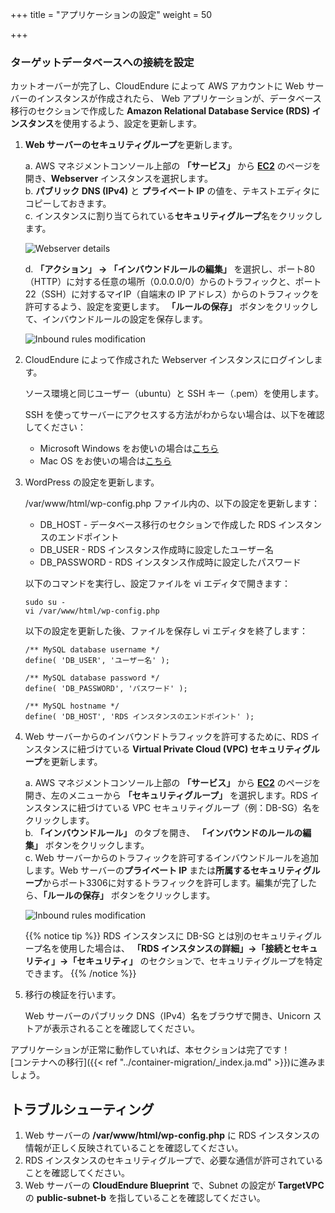 +++
title = "アプリケーションの設定"
weight = 50

+++

### ターゲットデータベースへの接続を設定

カットオーバーが完了し、CloudEndure によって AWS アカウントに Web サーバーのインスタンスが作成されたら、
Web アプリケーションが、データベース移行のセクションで作成した **Amazon Relational Database Service (RDS) インスタンス**を使用するよう、設定を更新します。

1. **Web サーバーのセキュリティグループ**を更新します。

    a. AWS マネジメントコンソール上部の **「サービス」** から **<a href="https://console.aws.amazon.com/ec2/v2/home?region=us-west-2" target="_blank" rel="noopener noreferrer">EC2</a>** のページを開き、**Webserver** インスタンスを選択します。  
    b. **パブリック DNS (IPv4)** と **プライベート IP** の値を、テキストエディタにコピーしておきます。  
    c. インスタンスに割り当てられている**セキュリティグループ**名をクリックします。

    ![Webserver details](/ce/webserver_details.ja.png)

    d. **「アクション」 → 「インバウンドルールの編集」** を選択し、ポート80（HTTP）に対する任意の場所（0.0.0.0/0）からのトラフィックと、ポート22（SSH）に対するマイIP（自端末の IP アドレス）からのトラフィックを許可するよう、設定を変更します。
    **「ルールの保存」** ボタンをクリックして、インバウンドルールの設定を保存します。

    ![Inbound rules modification](/ce/edit_webserver_inbound_rules.ja.png)

2. CloudEndure によって作成された Webserver インスタンスにログインします。

    ソース環境と同じユーザー（ubuntu）と SSH キー（.pem）を使用します。

    SSH を使ってサーバーにアクセスする方法がわからない場合は、以下を確認してください：
    - Microsoft Windows をお使いの場合は<a href="https://docs.aws.amazon.com/AWSEC2/latest/UserGuide/putty.html" target="_blank" rel="noopener noreferrer">こちら</a>
    - Mac OS をお使いの場合は<a href="https://docs.aws.amazon.com/quickstarts/latest/vmlaunch/step-2-connect-to-instance.html#sshclient" target="_blank" rel="noopener noreferrer">こちら</a>

3. WordPress の設定を更新します。

    /var/www/html/wp-config.php ファイル内の、以下の設定を更新します：

    - DB_HOST - データベース移行のセクションで作成した RDS インスタンスのエンドポイント
    - DB_USER - RDS インスタンス作成時に設定したユーザー名
    - DB_PASSWORD - RDS インスタンス作成時に設定したパスワード

    以下のコマンドを実行し、設定ファイルを vi エディタで開きます：
    ```
    sudo su -
    vi /var/www/html/wp-config.php
    ```

    以下の設定を更新した後、ファイルを保存し vi エディタを終了します：
    ```
    /** MySQL database username */
    define( 'DB_USER', 'ユーザー名' );

    /** MySQL database password */
    define( 'DB_PASSWORD', 'パスワード' );

    /** MySQL hostname */
    define( 'DB_HOST', 'RDS インスタンスのエンドポイント' );
    ```

4. Web サーバーからのインバウンドトラフィックを許可するために、RDS インスタンスに紐づけている **Virtual Private Cloud (VPC) セキュリティグループ**を更新します。

    a. AWS マネジメントコンソール上部の **「サービス」** から **<a href="https://console.aws.amazon.com/ec2/v2/home?region=us-west-2" target="_blank" rel="noopener noreferrer">EC2</a>** のページを開き、左のメニューから **「セキュリティグループ」** を選択します。RDS インスタンスに紐づけている VPC セキュリティグループ（例：DB-SG）名をクリックします。  
    b. **「インバウンドルール」** のタブを開き、 **「インバウンドのルールの編集」** ボタンをクリックします。  
    c. Web サーバーからのトラフィックを許可するインバウンドルールを追加します。Web サーバーの**プライベート IP** または**所属するセキュリティグループ**からポート3306に対するトラフィックを許可します。編集が完了したら、**「ルールの保存」** ボタンをクリックします。
    
    ![Inbound rules modification](/ce/database_update_security_group.ja.png)

    {{% notice tip %}}
RDS インスタンスに DB-SG とは別のセキュリティグループ名を使用した場合は、
**「RDS インスタンスの詳細」→「接続とセキュリティ」→「セキュリティ」** のセクションで、セキュリティグループを特定できます。
{{% /notice %}}     
    

5. 移行の検証を行います。

    Web サーバーのパブリック DNS（IPv4）名をブラウザで開き、Unicorn ストアが表示されることを確認してください。

アプリケーションが正常に動作していれば、本セクションは完了です！  
[コンテナへの移行]({{< ref "../container-migration/_index.ja.md" >}})に進みましょう。

## トラブルシューティング

1. Web サーバーの **/var/www/html/wp-config.php** に RDS インスタンスの情報が正しく反映されていることを確認してください。
2. RDS インスタンスのセキュリティグループで、必要な通信が許可されていることを確認してください。
3. Web サーバーの **CloudEndure Blueprint** で、Subnet の設定が **TargetVPC** の **public-subnet-b** を指していることを確認してください。
